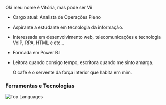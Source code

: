
  Olá meu nome é Vitória, mas pode ser Vii
  
  -  Cargo atual: Analista de Operações Pleno
  -  Aspirante a estudante em tecnologia da informação.
  - Interessada em desenvolvimento web, telecomunicações e tecnologia VoIP, RPA, HTML e etc... 
  - Formada em Power B.I 
  - Leitora quando consigo tempo, escritora quando me sinto amarga. 

     O café é o servente  da força interior que habita em mim. 
### Ferramentas e Tecnologias
![Top Languages](https://github-readme-stats.vercel.app/api/top-langs/?username=CorvinaCoder&layout=compact&theme=dracula)
